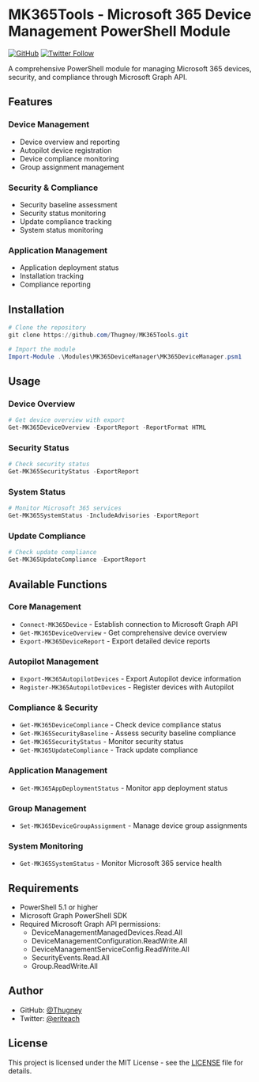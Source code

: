 # MK365Tools - Microsoft 365 Device Management PowerShell Module

[![GitHub](https://img.shields.io/github/license/Thugney/MK365Tools)](https://github.com/Thugney/MK365Tools/blob/main/LICENSE)
[![Twitter Follow](https://img.shields.io/twitter/follow/eriteach?style=social)](https://twitter.com/eriteach)

A comprehensive PowerShell module for managing Microsoft 365 devices, security, and compliance through Microsoft Graph API.

## Features

### Device Management
- Device overview and reporting
- Autopilot device registration
- Device compliance monitoring
- Group assignment management

### Security & Compliance
- Security baseline assessment
- Security status monitoring
- Update compliance tracking
- System status monitoring

### Application Management
- Application deployment status
- Installation tracking
- Compliance reporting

## Installation

```powershell
# Clone the repository
git clone https://github.com/Thugney/MK365Tools.git

# Import the module
Import-Module .\Modules\MK365DeviceManager\MK365DeviceManager.psm1
```

## Usage

### Device Overview
```powershell
# Get device overview with export
Get-MK365DeviceOverview -ExportReport -ReportFormat HTML
```

### Security Status
```powershell
# Check security status
Get-MK365SecurityStatus -ExportReport
```

### System Status
```powershell
# Monitor Microsoft 365 services
Get-MK365SystemStatus -IncludeAdvisories -ExportReport
```

### Update Compliance
```powershell
# Check update compliance
Get-MK365UpdateCompliance -ExportReport
```

## Available Functions

### Core Management
- `Connect-MK365Device` - Establish connection to Microsoft Graph API
- `Get-MK365DeviceOverview` - Get comprehensive device overview
- `Export-MK365DeviceReport` - Export detailed device reports

### Autopilot Management
- `Export-MK365AutopilotDevices` - Export Autopilot device information
- `Register-MK365AutopilotDevices` - Register devices with Autopilot

### Compliance & Security
- `Get-MK365DeviceCompliance` - Check device compliance status
- `Get-MK365SecurityBaseline` - Assess security baseline compliance
- `Get-MK365SecurityStatus` - Monitor security status
- `Get-MK365UpdateCompliance` - Track update compliance

### Application Management
- `Get-MK365AppDeploymentStatus` - Monitor app deployment status

### Group Management
- `Set-MK365DeviceGroupAssignment` - Manage device group assignments

### System Monitoring
- `Get-MK365SystemStatus` - Monitor Microsoft 365 service health

## Requirements

- PowerShell 5.1 or higher
- Microsoft Graph PowerShell SDK
- Required Microsoft Graph API permissions:
  - DeviceManagementManagedDevices.Read.All
  - DeviceManagementConfiguration.ReadWrite.All
  - DeviceManagementServiceConfig.ReadWrite.All
  - SecurityEvents.Read.All
  - Group.ReadWrite.All

## Author

- GitHub: [@Thugney](https://github.com/Thugney)
- Twitter: [@eriteach](https://twitter.com/eriteach)

## License

This project is licensed under the MIT License - see the [LICENSE](LICENSE) file for details.